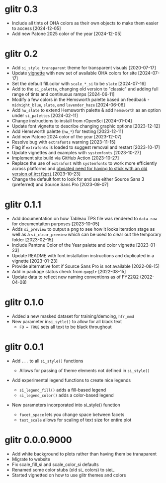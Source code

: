# glitr 0.3
* Include all tints of OHA colors as their own objects to make them easier to access [2024-12-05] 
* Add new Patone 2025 color of the year [2024-12-05]

# glitr 0.2
* Add `si_style_transparent` theme for transparent visuals [2020-07-17]
* Update [vignette](https://usaid-oha-si.github.io/glitr/articles/available-colors.html) with new set of available OHA colors for site [2024-07-17]
* Set the default fill.color with `scale_*_si` to be `slate` [2024-07-16] 
* Add to the `si_palette`, changing old version to "classic" and adding full range of tints and continuous ramps [2024-06-11]
* Modify a few colors in the Hemsworth palette based on feedback - `midnight_blue`, `slate`, and `lavender_haze` [2024-06-06]
* Add `hw_slate` to extend Hemsworth palette & add `hemsworth` as an option under `si_palettes` [2024-02-11]
* Change instructions to install from rOpenSci [2024-01-04]
* Update font vignette to describe changing graphic options [2023-12-12]
* Add Hemsworth palette (`hw_*`) for testing [2023-12-11]
* Add new Patone 2024 color of the year [2023-12-07]
* Resolve bug with `extrafonts` warning [2023-11-15]
* Flag if `extrafonts` is loaded to suggest removal and restart [2023-10-17]
* Update vignettes and examples with `systemfonts` [2023-10-27]
* Implement site build via GitHub Action [2023-10-27]
* Replace the use of `extrafont` with `systemfonts` to work more efficiently across platforms and [obviated need for having to stick with an old version of `Rttf2pt1`](https://stackoverflow.com/questions/61204259/how-can-i-resolve-the-no-font-name-issue-when-importing-fonts-into-r-using-ext/68642855#68642855) [2023-10-23]
* Change the default font to look for and use either Source Sans 3 (preferred) and Source Sans Pro [2023-09-07]

# glitr 0.1.1
* Add documentation on how Tableau TPS file was rendered to `data-raw` for documentaiton purposes [2023-10-05]
* Adds `si_preview` to output a png to see how it looks iteration stage as well as a `si_clear_preview` which can be used to clear out the temporary folder [2023-02-15]
* Include Pantone Color of the Year palette and color vignette [2023-01-23]
* Update README with font installation instructions and duplicated in a vignette [2023-01-23]
* Provide alternative font if Source Sans Pro is not available [2022-08-15]
* Add in package status check from `gagglr` [2022-08-15]
* Update data to reflect new naming conventions as of FY22Q2 (2022-04-08)

# glitr 0.1.0
* Added a new masked dataset for training/demoing, `hfr_mmd`
* New parameter in`si_sytle()` to allow for all black text
  * `FO = TRUE` sets all text to be black throughout

# glitr 0.0.1
* Add `...` to all `si_style()` functions
  * Allows for passing of theme elements not defined in `si_style()`  
  
* Add experimental legend functions to create nice legends
  * `si_legend_fill()` adds a fill-based legend
  * `si_legend_color()` adds a color-based legend

* New parameters incorporated into si_style() function
  * `facet_space` lets you change space between facets
  * `text_scale` allows for scaling of text size for entire plot
  

# glitr 0.0.0.9000
* Add white background to plots rather than having them be tranaparent
* Migrate to website
* Fix scale_fill_si and scale_color_si defaults
* Renamed some color stubs (old si_ colors) to siei_
* Started vignetted on how to use glitr themes and colors
